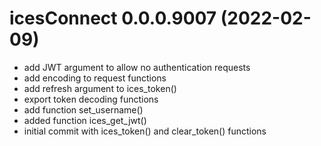 <!-- NEWS.md is maintained by https://cynkra.github.io/fledge, do not edit -->

# icesConnect 0.0.0.9007 (2022-02-09)

* add JWT argument to allow no authentication requests
* add encoding to request functions
* add refresh argument to ices_token()
* export token decoding functions
* add function set_username()
* added function ices_get_jwt()
* initial commit with ices_token() and clear_token() functions


